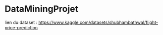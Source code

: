 # DataMiningProjet
lien du dataset : https://www.kaggle.com/datasets/shubhambathwal/flight-price-prediction
